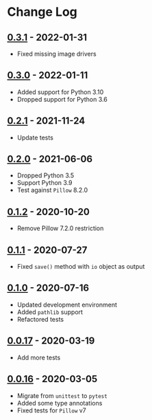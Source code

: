 # Change Log

## [0.3.1](https://github.com/dldevinc/variations/tree/v0.3.1) - 2022-01-31
* Fixed missing image drivers

## [0.3.0](https://github.com/dldevinc/variations/tree/v0.3.0) - 2022-01-11
* Added support for Python 3.10
* Dropped support for Python 3.6

## [0.2.1](https://github.com/dldevinc/variations/tree/v0.2.1) - 2021-11-24
* Update tests

## [0.2.0](https://github.com/dldevinc/variations/tree/v0.2.0) - 2021-06-06
* Dropped Python 3.5
* Support Python 3.9
* Test against `Pillow` 8.2.0

## [0.1.2](https://github.com/dldevinc/variations/tree/v0.1.2) - 2020-10-20
* Remove Pillow 7.2.0 restriction

## [0.1.1](https://github.com/dldevinc/variations/tree/v0.1.1) - 2020-07-27
* Fixed `save()` method with `io` object as output

## [0.1.0](https://github.com/dldevinc/variations/tree/v0.1.0) - 2020-07-16
* Updated development environment
* Added `pathlib` support
* Refactored tests

## [0.0.17](https://github.com/dldevinc/variations/tree/v0.0.17) - 2020-03-19
* Add more tests

## [0.0.16](https://github.com/dldevinc/variations/tree/v0.0.16) - 2020-03-05
* Migrate from ``unittest`` to ``pytest``
* Added some type annotations
* Fixed tests for ``Pillow`` v7
